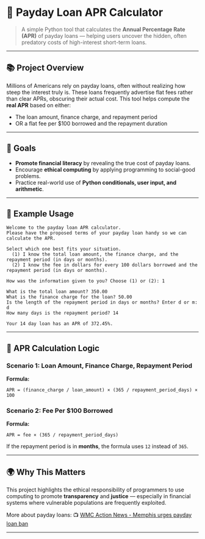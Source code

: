 # 💸 Payday Loan APR Calculator

> A simple Python tool that calculates the **Annual Percentage Rate (APR)** of payday loans — helping users uncover the hidden, often predatory costs of high-interest short-term loans.

---

## 📚 Project Overview

Millions of Americans rely on payday loans, often without realizing how steep the interest truly is. These loans frequently advertise flat fees rather than clear APRs, obscuring their actual cost. This tool helps compute the **real APR** based on either:

- The loan amount, finance charge, and repayment period
- OR a flat fee per $100 borrowed and the repayment duration

---

## 🎯 Goals

- **Promote financial literacy** by revealing the true cost of payday loans.
- Encourage **ethical computing** by applying programming to social-good problems.
- Practice real-world use of **Python conditionals, user input, and arithmetic**.

---

## 🧪 Example Usage

```text
Welcome to the payday loan APR calculator.
Please have the proposed terms of your payday loan handy so we can calculate the APR.

Select which one best fits your situation.
  (1) I know the total loan amount, the finance charge, and the repayment period (in days or months).
  (2) I know the fee in dollars for every 100 dollars borrowed and the repayment period (in days or months).

How was the information given to you? Choose (1) or (2): 1

What is the total loan amount? 350.00
What is the finance charge for the loan? 50.00
Is the length of the repayment period in days or months? Enter d or m: d
How many days is the repayment period? 14

Your 14 day loan has an APR of 372.45%.
````

---

## 🧠 APR Calculation Logic

### Scenario 1: Loan Amount, Finance Charge, Repayment Period

**Formula:**

```
APR = (finance_charge / loan_amount) × (365 / repayment_period_days) × 100
```

### Scenario 2: Fee Per \$100 Borrowed

**Formula:**

```
APR = fee × (365 / repayment_period_days)
```

If the repayment period is in **months**, the formula uses `12` instead of `365`.

---

## 🌍 Why This Matters

This project highlights the ethical responsibility of programmers to use computing to promote **transparency** and **justice** — especially in financial systems where vulnerable populations are frequently exploited.

More about payday loans:
📺 [WMC Action News - Memphis urges payday loan ban](https://www.wmcactionnews5.com/2020/09/06/memphis-city-council-urges-state-ban-all-payday-lenders/)

---